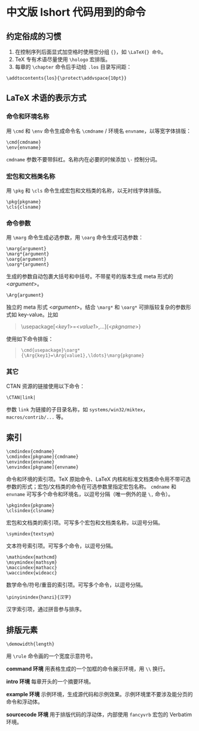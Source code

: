 # 中文版 lshort 代码用到的命令

## 约定俗成的习惯

1. 在控制序列后面显式加空格时使用空分组 `{}`，如 `\LaTeX{} 命令`。
2. TeX 专有术语尽量使用 `\hologo` 宏排版。
3. 每章的 `\chapter` 命令后手动给 `.los` 目录写间距：

```
\addtocontents{los}{\protect\addvspace{10pt}}
```

## LaTeX 术语的表示方式

### 命令和环境名称

用 `\cmd` 和 `\env` 命令生成命令名 `\cmdname` / 环境名 `envname`，以等宽字体排版：
```
\cmd{cmdname}
\env{envname}
```
`cmdname` 参数不要带斜杠。名称内在必要的时候添加 `\-` 控制分词。

### 宏包和文档类名称

用 `\pkg` 和 `\cls` 命令生成宏包和文档类的名称，以无衬线字体排版。
```
\pkg{pkgname}
\cls{clsname}
```

### 命令参数

用 `\marg` 命令生成必选参数，用 `\oarg` 命令生成可选参数：
```
\marg{argument}
\marg*{argument}
\oarg{argument}
\oarg*{argument}
```
生成的参数自动包裹大括号和中括号。不带星号的版本生成 meta 形式的 &lt;*argument*&gt;。

```
\Arg{argument}
```
独立的 meta 形式 &lt;*argument*&gt;。结合 `\marg*` 和 `\oarg*` 可排版较复杂的参数形式如 key-value。比如

> \usepackage[&lt;*key1*&gt;=&lt;*value1*&gt;,...]{&lt;*pkgname*&gt;}   

使用如下命令排版：

> `\cmd{usepackage}\oarg*{\Arg{key1}=\Arg{value1},\ldots}\marg{pkgname}`

### 其它

CTAN 资源的链接使用以下命令：
```
\CTAN|link|
```
参数 `link` 为链接的子目录名称，如 `systems/win32/miktex`，`macros/contrib/...` 等。

## 索引

```
\cmdindex{cmdname}
\cmdindex[pkgname]{cmdname}
\envindex{envname}
\envindex[pkgname]{envname}
```
命令和环境的索引项。TeX 原始命令、LaTeX 内核和标准文档类命令用不带可选参数的形式；宏包/文档类的命令在可选参数里指定宏包名称。
`cmdname` 和 `envname` 可写多个命令和环境名，以逗号分隔（唯一例外的是 `\,` 命令）。

```
\pkgindex{pkgname}
\clsindex{clsname}
```
宏包和文档类的索引项。可写多个宏包和文档类名称，以逗号分隔。

```
\symindex{textsym}
```
文本符号索引项。可写多个命令，以逗号分隔。

```
\mathindex{mathcmd}
\msymindex{mathsym}
\maccindex{mathacc}
\waccindex{wideacc}
```
数学命令/符号/重音的索引项。可写多个命令，以逗号分隔。

```
\pinyinindex{hanzi}{汉字}
```
汉字索引项，通过拼音参与排序。

## 排版元素

```
\demowidth{length}
```
用 `\rule` 命令画的一个宽度示意符号。

**command 环境** 用表格生成的一个加框的命令展示环境，用 `\\` 换行。

**intro 环境** 每章开头的一个摘要环境。

**example 环境** 示例环境，生成源代码和示例效果。示例环境里不要涉及能分页的命令和浮动体。

**sourcecode 环境** 用于排版代码的浮动体，内部使用 `fancyvrb` 宏包的 Verbatim 环境。
